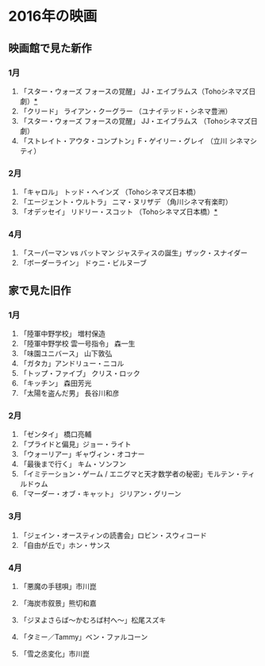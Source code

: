 # 2016年の映画

## 映画館で見た新作

### 1月

1. 「スター・ウォーズ フォースの覚醒」 JJ・エイブラムス（Tohoシネマズ日劇）[*](http://dump.isbsh.asia/post/137815160683)
2. 「クリード」 ライアン・クーグラー （ユナイテッド・シネマ豊洲）
3. 「スター・ウォーズ フォースの覚醒」  JJ・エイブラムス （Tohoシネマズ日劇）
4. 「ストレイト・アウタ・コンプトン」F・ゲイリー・グレイ （立川 シネマシティ）

### 2月

1. 「キャロル」 トッド・ヘインズ （Tohoシネマズ日本橋）
2. 「エージェント・ウルトラ」 ニマ・ヌリザデ （角川シネマ有楽町）
3. 「オデッセイ」 リドリー・スコット （Tohoシネマズ日本橋）[*](http://dump.isbsh.asia/post/140269862958)


### 4月

1. 「スーパーマン vs バットマン ジャスティスの誕生」ザック・スナイダー
2. 「ボーダーライン」 ドゥニ・ビルヌーブ

## 家で見た旧作

### 1月

1. 「陸軍中野学校」  増村保造
2. 「陸軍中野学校 雲一号指令」 森一生
3. 「味園ユニバース」 山下敦弘
4. 「ガタカ」アンドリュー・ニコル
5. 「トップ・ファイブ」 クリス・ロック
6. 「キッチン」 森田芳光
7. 「太陽を盗んだ男」 長谷川和彦

### 2月

1. 「ゼンタイ」 橋口亮輔
2. 「プライドと偏見」ジョー・ライト
3. 「ウォーリアー」ギャヴィン・オコナー
4. 「最後まで行く」 キム・ソンフン
5. 「イミテーション・ゲーム / エニグマと天才数学者の秘密」モルテン・ティルドゥム
6. 「マーダー・オブ・キャット」 ジリアン・グリーン

### 3月

1. 「ジェイン・オースティンの読書会」ロビン・スウィコード
2. 「自由が丘で」ホン・サンス

### 4月

1. 「悪魔の手毬唄」市川崑

2. 「海炭市叙景」熊切和嘉

3. 「ジヌよさらば〜かむろば村へ〜」松尾スズキ

4. 「タミー／Tammy」ベン・ファルコーン

5. 「雪之丞変化」市川崑

   ​